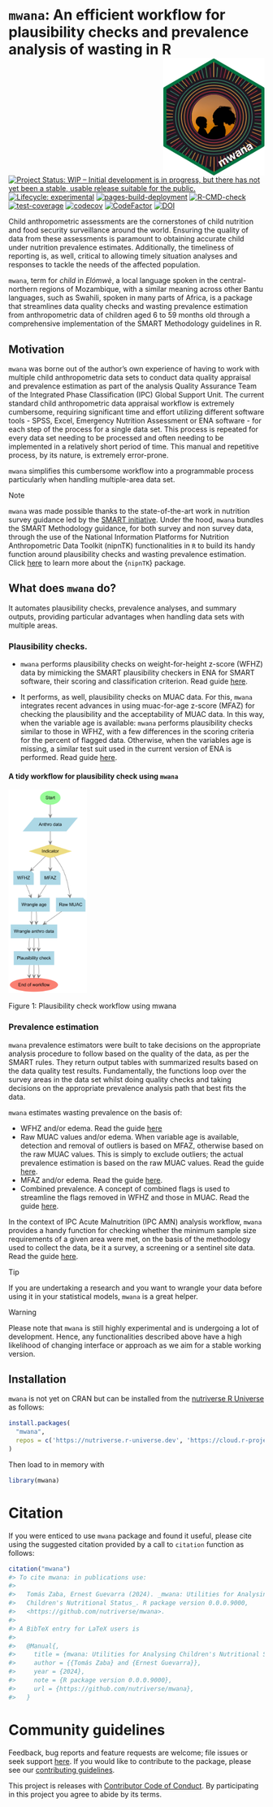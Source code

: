 

<!-- README.md is generated from README.Rmd. Please edit that file -->

# `mwana`: An efficient workflow for plausibility checks and prevalence analysis of wasting in R <img src="man/figures/logo.png" align="right" width="200px" />

<!-- badges: start -->

[![Project Status: WIP – Initial development is in progress, but there
has not yet been a stable, usable release suitable for the
public.](https://www.repostatus.org/badges/latest/wip.svg)](https://www.repostatus.org/#wip)
[![Lifecycle:
experimental](https://img.shields.io/badge/lifecycle-experimental-orange.svg)](https://lifecycle.r-lib.org/articles/stages.html#experimental)
[![pages-build-deployment](https://github.com/nutriverse/mwana/actions/workflows/pages/pages-build-deployment/badge.svg)](https://github.com/nutriverse/mwana/actions/workflows/pages/pages-build-deployment)
[![R-CMD-check](https://github.com/nutriverse/mwana/actions/workflows/R-CMD-check.yaml/badge.svg)](https://github.com/nutriverse/mwana/actions/workflows/R-CMD-check.yaml)
[![test-coverage](https://github.com/nutriverse/mwana/actions/workflows/test-coverage.yaml/badge.svg)](https://github.com/nutriverse/mwana/actions/workflows/test-coverage.yaml)
[![codecov](https://codecov.io/gh/nutriverse/mwana/graph/badge.svg?token=kUUp1WOlSi)](https://codecov.io/gh/nutriverse/mwana)
[![CodeFactor](https://www.codefactor.io/repository/github/nutriverse/mwana/badge.png)](https://www.codefactor.io/repository/github/nutriverse/mwana)
[![DOI](https://zenodo.org/badge/867609177.svg)](https://zenodo.org/badge/latestdoi/867609177)
<!-- badges: end -->

Child anthropometric assessments are the cornerstones of child nutrition
and food security surveillance around the world. Ensuring the quality of
data from these assessments is paramount to obtaining accurate child
under nutrition prevalence estimates. Additionally, the timeliness of
reporting is, as well, critical to allowing timely situation analyses
and responses to tackle the needs of the affected population.

`mwana`, term for *child* in *Elómwè*, a local language spoken in the
central-northern regions of Mozambique, with a similar meaning across
other Bantu languages, such as Swahili, spoken in many parts of Africa,
is a package that streamlines data quality checks and wasting prevalence
estimation from anthropometric data of children aged 6 to 59 months old
through a comprehensive implementation of the SMART Methodology
guidelines in R.

## Motivation

`mwana` was borne out of the author’s own experience of having to work
with multiple child anthropometric data sets to conduct data quality
appraisal and prevalence estimation as part of the analysis Quality
Assurance Team of the Integrated Phase Classification (IPC) Global
Support Unit. The current standard child anthropometric data appraisal
workflow is extremely cumbersome, requiring significant time and effort
utilizing different software tools - SPSS, Excel, Emergency Nutrition
Assessment or ENA software - for each step of the process for a single
data set. This process is repeated for every data set needing to be
processed and often needing to be implemented in a relatively short
period of time. This manual and repetitive process, by its nature, is
extremely error-prone.

`mwana` simplifies this cumbersome workflow into a programmable process
particularly when handling multiple-area data set.

> [!NOTE]
>
> `mwana` was made possible thanks to the state-of-the-art work in
> nutrition survey guidance led by the [SMART
> initiative](https://smartmethodology.org). Under the hood, `mwana`
> bundles the SMART Methodology guidance, for both survey and non survey
> data, through the use of the National Information Platforms for
> Nutrition Anthropometric Data Toolkit (nipnTK) functionalities in `R`
> to build its handy function around plausibility checks and wasting
> prevalence estimation. Click
> [here](https://github.com/nutriverse/nipnTK) to learn more about the
> {`nipnTK`} package.

## What does `mwana` do?

It automates plausibility checks, prevalence analyses, and summary
outputs, providing particular advantages when handling data sets with
multiple areas.

### Plausibility checks.

- `mwana` performs plausibility checks on weight-for-height z-score
  (WFHZ) data by mimicking the SMART plausibility checkers in ENA for
  SMART software, their scoring and classification criterion. Read guide
  [here](https://nutriverse.io/mwana/articles/plausibility.html#plausibility-check-on-wfhz-data).

- It performs, as well, plausibility checks on MUAC data. For this,
  `mwana` integrates recent advances in using muac-for-age z-score
  (MFAZ) for checking the plausibility and the acceptability of MUAC
  data. In this way, when the variable age is available: `mwana`
  performs plausibility checks similar to those in WFHZ, with a few
  differences in the scoring criteria for the percent of flagged data.
  Otherwise, when the variables age is missing, a similar test suit used
  in the current version of ENA is performed. Read guide
  [here](https://nutriverse.io/mwana/articles/plausibility.html#plausibility-check-on-mfaz-data).

#### A tidy workflow for plausibility check using `mwana`

<div id="fig-workflow">

<img src="man/figures/workflow.png" data-fig-align="center"
height="400" />


Figure 1: Plausibility check workflow using mwana

</div>

### Prevalence estimation

`mwana` prevalence estimators were built to take decisions on the
appropriate analysis procedure to follow based on the quality of the
data, as per the SMART rules. They return output tables with summarized
results based on the data quality test results. Fundamentally, the
functions loop over the survey areas in the data set whilst doing
quality checks and taking decisions on the appropriate prevalence
analysis path that best fits the data.

`mwana` estimates wasting prevalence on the basis of:

- WFHZ and/or edema. Read the guide
  [here](https://nutriverse.io/mwana/articles/prevalence.html#sec-prevalence-wfhz)
- Raw MUAC values and/or edema. When variable age is available,
  detection and removal of outliers is based on MFAZ, otherwise based on
  the raw MUAC values. This is simply to exclude outliers; the actual
  prevalence estimation is based on the raw MUAC values. Read the guide
  [here](https://nutriverse.io/mwana/articles/prevalence.html#sec-prevalence-muac).
- MFAZ and/or edema. Read the guide
  [here](https://nutriverse.io/mwana/articles/prevalence.html#estimation-of-the-prevalence-of-wasting-based-on-mfaz).
- Combined prevalence. A concept of combined flags is used to streamline
  the flags removed in WFHZ and those in MUAC. Read the guide
  [here](https://nutriverse.io/mwana/articles/prevalence.html#estimation-of-the-combined-prevalence-of-wasting).

In the context of IPC Acute Malnutrition (IPC AMN) analysis workflow,
`mwana` provides a handy function for checking whether the minimum
sample size requirements of a given area were met, on the basis of the
methodology used to collect the data, be it a survey, a screening or a
sentinel site data. Read the guide
[here](https://nutriverse.io/mwana/articles/ipc_amn_check.html).

> [!TIP]
>
> If you are undertaking a research and you want to wrangle your data
> before using it in your statistical models, `mwana` is a great helper.

> [!WARNING]
>
> Please note that `mwana` is still highly experimental and is
> undergoing a lot of development. Hence, any functionalities described
> above have a high likelihood of changing interface or approach as we
> aim for a stable working version.

## Installation

`mwana` is not yet on CRAN but can be installed from the [nutriverse R
Universe](https://nutriverse.r-universe.dev) as follows:

``` r
install.packages(
  "mwana",
  repos = c('https://nutriverse.r-universe.dev', 'https://cloud.r-project.org')
)
```

Then load to in memory with

``` r
library(mwana)
```

# Citation

If you were enticed to use `mwana` package and found it useful, please
cite using the suggested citation provided by a call to `citation`
function as follows:

``` r
citation("mwana")
#> To cite mwana: in publications use:
#> 
#>   Tomás Zaba, Ernest Guevarra (2024). _mwana: Utilities for Analysing
#>   Children's Nutritional Status_. R package version 0.0.0.9000,
#>   <https://github.com/nutriverse/mwana>.
#> 
#> A BibTeX entry for LaTeX users is
#> 
#>   @Manual{,
#>     title = {mwana: Utilities for Analysing Children's Nutritional Status},
#>     author = {{Tomás Zaba} and {Ernest Guevarra}},
#>     year = {2024},
#>     note = {R package version 0.0.0.9000},
#>     url = {https://github.com/nutriverse/mwana},
#>   }
```

# Community guidelines

Feedback, bug reports and feature requests are welcome; file issues or
seek support [here](https://github.com/nutriverse/mwana/issues). If you
would like to contribute to the package, please see our [contributing
guidelines](https://nutriverse.io/mwana/CONTRIBUTING.html).

This project is releases with [Contributor Code of
Conduct](https://nutriverse.io/mwana/CODE_OF_CONDUCT.html). By
participating in this project you agree to abide by its terms.
